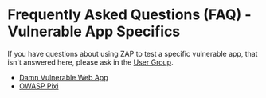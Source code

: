 # Frequently Asked Questions (FAQ) - Vulnerable App Specifics

If you have questions about using ZAP to test a specific vulnerable app, that isn't answered here, please ask
in the [User Group](https://groups.google.com/forum/#!forum/zaproxy-users).

  * [Damn Vulnerable Web App](FAQvulnappdvwa)
  * [OWASP Pixi](FAQvulnapppixi)
